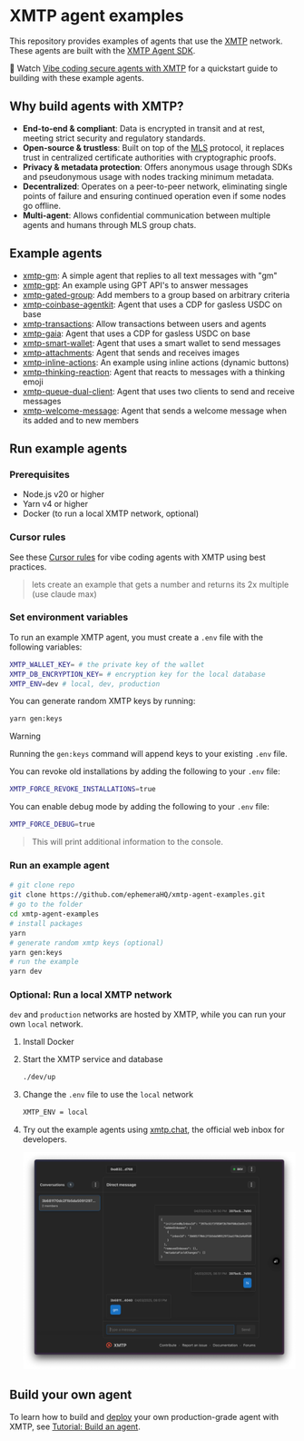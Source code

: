 # XMTP agent examples

This repository provides examples of agents that use the [XMTP](https://docs.xmtp.org/) network. These agents are built with the [XMTP Agent SDK](https://github.com/xmtp/xmtp-js/tree/main/sdks/agent-sdk).

🎥 Watch [Vibe coding secure agents with XMTP](https://youtu.be/djRLnWUvwIA) for a quickstart guide to building with these example agents.

## Why build agents with XMTP?

- **End-to-end & compliant**: Data is encrypted in transit and at rest, meeting strict security and regulatory standards.
- **Open-source & trustless**: Built on top of the [MLS](https://messaginglayersecurity.rocks/) protocol, it replaces trust in centralized certificate authorities with cryptographic proofs.
- **Privacy & metadata protection**: Offers anonymous usage through SDKs and pseudonymous usage with nodes tracking minimum metadata.
- **Decentralized**: Operates on a peer-to-peer network, eliminating single points of failure and ensuring continued operation even if some nodes go offline.
- **Multi-agent**: Allows confidential communication between multiple agents and humans through MLS group chats.

## Example agents

- [xmtp-gm](/examples/xmtp-gm/): A simple agent that replies to all text messages with "gm"
- [xmtp-gpt](/examples/xmtp-gpt/): An example using GPT API's to answer messages
- [xmtp-gated-group](/examples/xmtp-gated-group/): Add members to a group based on arbitrary criteria
- [xmtp-coinbase-agentkit](/examples/xmtp-coinbase-agentkit/): Agent that uses a CDP for gasless USDC on base
- [xmtp-transactions](/examples/xmtp-transactions/): Allow transactions between users and agents
- [xmtp-gaia](/examples/xmtp-gaia/): Agent that uses a CDP for gasless USDC on base
- [xmtp-smart-wallet](/examples/xmtp-smart-wallet/): Agent that uses a smart wallet to send messages
- [xmtp-attachments](/examples/xmtp-attachments/): Agent that sends and receives images
- [xmtp-inline-actions](/examples/xmtp-inline-actions/): An example using inline actions (dynamic buttons)
- [xmtp-thinking-reaction](/examples/xmtp-thinking-reaction/): Agent that reacts to messages with a thinking emoji
- [xmtp-queue-dual-client](/examples/xmtp-queue-dual-client/): Agent that uses two clients to send and receive messages
- [xmtp-welcome-message](/examples/xmtp-welcome-message/): Agent that sends a welcome message when its added and to new members

## Run example agents

### Prerequisites

- Node.js v20 or higher
- Yarn v4 or higher
- Docker (to run a local XMTP network, optional)

### Cursor rules

See these [Cursor rules](/.cursor) for vibe coding agents with XMTP using best practices.

> lets create an example that gets a number and returns its 2x multiple (use claude max)

### Set environment variables

To run an example XMTP agent, you must create a `.env` file with the following variables:

```bash
XMTP_WALLET_KEY= # the private key of the wallet
XMTP_DB_ENCRYPTION_KEY= # encryption key for the local database
XMTP_ENV=dev # local, dev, production
```

You can generate random XMTP keys by running:

```bash
yarn gen:keys
```

> [!WARNING]
> Running the `gen:keys` command will append keys to your existing `.env` file.

You can revoke old installations by adding the following to your `.env` file:

```bash
XMTP_FORCE_REVOKE_INSTALLATIONS=true
```

You can enable debug mode by adding the following to your `.env` file:

```bash
XMTP_FORCE_DEBUG=true
```

> This will print additional information to the console.

### Run an example agent

```bash
# git clone repo
git clone https://github.com/ephemeraHQ/xmtp-agent-examples.git
# go to the folder
cd xmtp-agent-examples
# install packages
yarn
# generate random xmtp keys (optional)
yarn gen:keys
# run the example
yarn dev
```

### Optional: Run a local XMTP network

`dev` and `production` networks are hosted by XMTP, while you can run your own `local` network.

1. Install Docker

2. Start the XMTP service and database

   ```bash
   ./dev/up
   ```

3. Change the `.env` file to use the `local` network

   ```bash
   XMTP_ENV = local
   ```

4. Try out the example agents using [xmtp.chat](https://xmtp.chat), the official web inbox for developers.

   ![](/examples/xmtp-gm/screenshot.png)

## Build your own agent

To learn how to build and [deploy](https://docs.xmtp.org/agents/deploy-agent) your own production-grade agent with XMTP, see [Tutorial: Build an agent](https://docs.xmtp.org/agents/get-started/build-an-agent).
